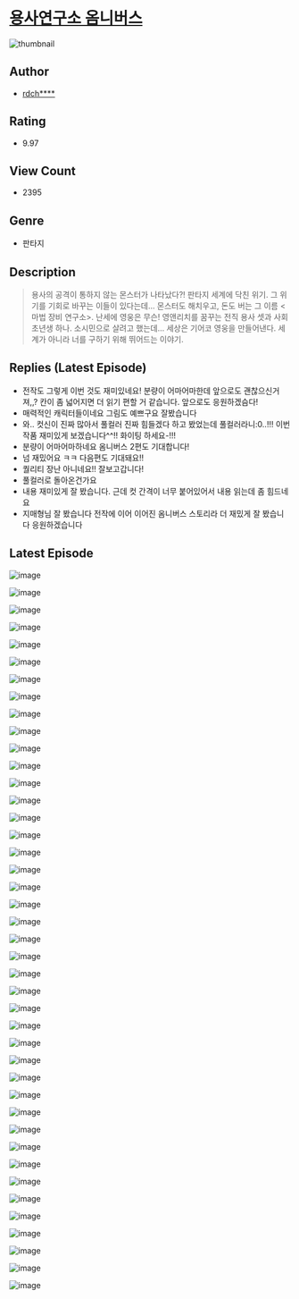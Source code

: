 # [용사연구소 옴니버스](https://comic.naver.com/bestChallenge/list?titleId=810304)
![thumbnail](https://image-comic.pstatic.net/user_contents_data/challenge_comic/2023/05/23/358413/upload_7305455650093478713_480x623.jpeg)

## Author
- [rdch****](https://comic.naver.com/artistTitle?id=358413)

## Rating
- 9.97

## View Count
- 2395

## Genre
- 판타지

## Description
> 용사의 공격이 통하지 않는 몬스터가 나타났다?! 판타지 세계에 닥친 위기. 그 위기를 기회로 바꾸는 이들이 있다는데... 몬스터도 해치우고, 돈도 버는 그 이름 <마법 장비 연구소>. 난세에 영웅은 무슨! 영앤리치를 꿈꾸는 전직 용사 셋과 사회 초년생 하나. 소시민으로 살려고 했는데... 세상은 기어코 영웅을 만들어낸다. 세계가 아니라 너를 구하기 위해 뛰어드는 이야기.

## Replies (Latest Episode)
- 전작도 그렇게 이번 것도 재미있네요! 분량이 어마어마한데 앞으로도 괜찮으신거져,,? 칸이 좀 넓어지면 더 읽기 편할 거 같습니다. 앞으로도 응원하겠슴다!
- 매력적인 캐릭터들이네요 그림도 예쁘구요 잘봤습니다
- 와.. 컷신이 진짜 많아서 풀컬러 진짜 힘들겠다 하고 봤었는데 풀컬러라니:0..!!! 이번 작품 재미있게 보겠습니다^^!! 화이팅 하세요-!!!
- 분량이 어마어마하네요 옴니버스 2편도 기대합니다!
- 넘 재밌어요 ㅋㅋ 다음편도 기대돼요!!
- 퀄리티 장난 아니네요!! 잘보고갑니다!
- 풀컬러로 돌아온건가요
- 내용 재미있게 잘 봤습니다. 근데 컷 간격이 너무 붙어있어서 내용 읽는데 좀 힘드네요
- 지매형님 잘 봤습니다 전작에 이어 이어진 옴니버스 스토리라 더 재밌게 잘 봤습니다 응원하겠습니다

## Latest Episode
![image](https://image-comic.pstatic.net/user_contents_data/challenge_comic/2023/05/23/358413/upload_3978478582768088417.jpeg)

![image](https://image-comic.pstatic.net/user_contents_data/challenge_comic/2023/05/23/358413/upload_4122257320333107512.jpeg)

![image](https://image-comic.pstatic.net/user_contents_data/challenge_comic/2023/05/23/358413/upload_7219613462437245236.jpeg)

![image](https://image-comic.pstatic.net/user_contents_data/challenge_comic/2023/05/23/358413/upload_3918522244589171043.jpeg)

![image](https://image-comic.pstatic.net/user_contents_data/challenge_comic/2023/05/23/358413/upload_3616727163470951220.jpeg)

![image](https://image-comic.pstatic.net/user_contents_data/challenge_comic/2023/05/23/358413/upload_4062867410212119605.jpeg)

![image](https://image-comic.pstatic.net/user_contents_data/challenge_comic/2023/05/23/358413/upload_4121468090799632697.jpeg)

![image](https://image-comic.pstatic.net/user_contents_data/challenge_comic/2023/05/23/358413/upload_7234018391872845411.jpeg)

![image](https://image-comic.pstatic.net/user_contents_data/challenge_comic/2023/05/23/358413/upload_7018122682427324208.jpeg)

![image](https://image-comic.pstatic.net/user_contents_data/challenge_comic/2023/05/23/358413/upload_3618420410656438629.jpeg)

![image](https://image-comic.pstatic.net/user_contents_data/challenge_comic/2023/05/23/358413/upload_4120901845921325363.jpeg)

![image](https://image-comic.pstatic.net/user_contents_data/challenge_comic/2023/05/23/358413/upload_3617851985377780024.jpeg)

![image](https://image-comic.pstatic.net/user_contents_data/challenge_comic/2023/05/23/358413/upload_7161060100262999344.jpeg)

![image](https://image-comic.pstatic.net/user_contents_data/challenge_comic/2023/05/23/358413/upload_7016943812705609061.jpeg)

![image](https://image-comic.pstatic.net/user_contents_data/challenge_comic/2023/05/23/358413/upload_7077463319847973989.jpeg)

![image](https://image-comic.pstatic.net/user_contents_data/challenge_comic/2023/05/23/358413/upload_7221578512235324724.jpeg)

![image](https://image-comic.pstatic.net/user_contents_data/challenge_comic/2023/05/23/358413/upload_4134695017344480562.jpeg)

![image](https://image-comic.pstatic.net/user_contents_data/challenge_comic/2023/05/23/358413/upload_3688560675324978274.jpeg)

![image](https://image-comic.pstatic.net/user_contents_data/challenge_comic/2023/05/23/358413/upload_3702293369380157745.jpeg)

![image](https://image-comic.pstatic.net/user_contents_data/challenge_comic/2023/05/23/358413/upload_7017000072418440498.jpeg)

![image](https://image-comic.pstatic.net/user_contents_data/challenge_comic/2023/05/23/358413/upload_7147600960408543538.jpeg)

![image](https://image-comic.pstatic.net/user_contents_data/challenge_comic/2023/05/23/358413/upload_7147555876200800565.jpeg)

![image](https://image-comic.pstatic.net/user_contents_data/challenge_comic/2023/05/23/358413/upload_7220730780127028326.jpeg)

![image](https://image-comic.pstatic.net/user_contents_data/challenge_comic/2023/05/23/358413/upload_7161675804474618166.jpeg)

![image](https://image-comic.pstatic.net/user_contents_data/challenge_comic/2023/05/23/358413/upload_7377520051654649397.jpeg)

![image](https://image-comic.pstatic.net/user_contents_data/challenge_comic/2023/05/23/358413/upload_3631364969623794738.jpeg)

![image](https://image-comic.pstatic.net/user_contents_data/challenge_comic/2023/05/23/358413/upload_7293076454835238200.jpeg)

![image](https://image-comic.pstatic.net/user_contents_data/challenge_comic/2023/05/23/358413/upload_7162189482629817957.jpeg)

![image](https://image-comic.pstatic.net/user_contents_data/challenge_comic/2023/05/23/358413/upload_4050534008753579105.jpeg)

![image](https://image-comic.pstatic.net/user_contents_data/challenge_comic/2023/05/23/358413/upload_3472332914143159395.jpeg)

![image](https://image-comic.pstatic.net/user_contents_data/challenge_comic/2023/05/23/358413/upload_7005411030930318389.jpeg)

![image](https://image-comic.pstatic.net/user_contents_data/challenge_comic/2023/05/23/358413/upload_7221865287986984243.jpeg)

![image](https://image-comic.pstatic.net/user_contents_data/challenge_comic/2023/05/23/358413/upload_7077237916507988321.jpeg)

![image](https://image-comic.pstatic.net/user_contents_data/challenge_comic/2023/05/23/358413/upload_3906083465319572836.jpeg)

![image](https://image-comic.pstatic.net/user_contents_data/challenge_comic/2023/05/23/358413/upload_4135539416552072803.jpeg)

![image](https://image-comic.pstatic.net/user_contents_data/challenge_comic/2023/05/23/358413/upload_7004560003914163553.jpeg)

![image](https://image-comic.pstatic.net/user_contents_data/challenge_comic/2023/05/23/358413/upload_3978707504622822457.jpeg)

![image](https://image-comic.pstatic.net/user_contents_data/challenge_comic/2023/05/23/358413/upload_3906985258057348661.jpeg)

![image](https://image-comic.pstatic.net/user_contents_data/challenge_comic/2023/05/23/358413/upload_3760565308224595556.jpeg)

![image](https://image-comic.pstatic.net/user_contents_data/challenge_comic/2023/05/23/358413/upload_7076669271391418168.jpeg)

![image](https://image-comic.pstatic.net/user_contents_data/challenge_comic/2023/05/23/358413/upload_3473737003423576678.jpeg)

![image](https://image-comic.pstatic.net/user_contents_data/challenge_comic/2023/05/23/358413/upload_3473180427235714660.jpeg)

